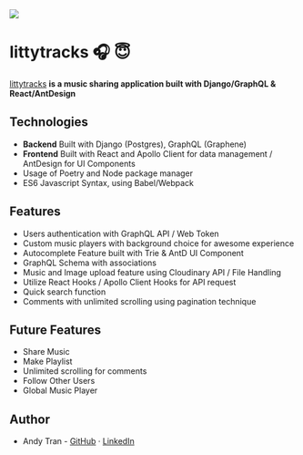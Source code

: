 <img src="https://django-app-images.s3-us-west-1.amazonaws.com/littytracks.png"> 

# littytracks 🎧 😇

[littytracks](https://littytracks.herokuapp.com/) **is a music sharing application built with Django/GraphQL & React/AntDesign**

## Technologies
- **Backend** Built with Django (Postgres), GraphQL (Graphene)
- **Frontend** Built with React and Apollo Client for data management / AntDesign for UI Components
- Usage of Poetry and Node package manager
- ES6 Javascript Syntax, using Babel/Webpack

## Features
- Users authentication with GraphQL API / Web Token
- Custom music players with background choice for awesome experience
- Autocomplete Feature built with Trie & AntD UI Component
- GraphQL Schema with associations
- Music and Image upload feature using Cloudinary API / File Handling
- Utilize React Hooks / Apollo Client Hooks for API request
- Quick search function 
- Comments with unlimited scrolling using pagination technique

## Future Features
- Share Music
- Make Playlist
- Unlimited scrolling for comments
- Follow Other Users
- Global Music Player


## Author
- Andy Tran - [GitHub](https://github.com/andy139) · [LinkedIn](https://www.linkedin.com/in/andy139/)